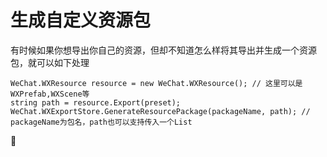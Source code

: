 # 生成自定义资源包
有时候如果你想导出你自己的资源，但却不知道怎么样将其导出并生成一个资源包，就可以如下处理
```
WeChat.WXResource resource = new WeChat.WXResource(); // 这里可以是WXPrefab,WXScene等
string path = resource.Export(preset);
WeChat.WXExportStore.GenerateResourcePackage(packageName, path); // packageName为包名，path也可以支持传入一个List
```

